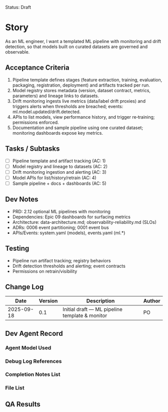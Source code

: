 Status: Draft

# Story
As an ML engineer,
I want a templated ML pipeline with monitoring and drift detection,
so that models built on curated datasets are governed and observable.

## Acceptance Criteria
1. Pipeline template defines stages (feature extraction, training, evaluation, packaging, registration, deployment) and artifacts tracked per run.
2. Model registry stores metadata (version, dataset contract, metrics, parameters) and lineage links to datasets.
3. Drift monitoring ingests live metrics (data/label drift proxies) and triggers alerts when thresholds are breached; events: ml.model.updated/drift.detected.
4. APIs to list models, view performance history, and trigger re‑training; permissions enforced.
5. Documentation and sample pipeline using one curated dataset; monitoring dashboards expose key metrics.

## Tasks / Subtasks
- [ ] Pipeline template and artifact tracking (AC: 1)
- [ ] Model registry and lineage to datasets (AC: 2)
- [ ] Drift monitoring ingestion and alerting (AC: 3)
- [ ] Model APIs for list/history/retrain (AC: 4)
- [ ] Sample pipeline + docs + dashboards (AC: 5)

## Dev Notes
- PRD: 2.12 optional ML pipelines with monitoring
- Dependencies: Epic 09 dashboards for surfacing metrics
- Architecture: data-architecture.md; observability-reliability.md (SLOs)
- ADRs: 0006 event partitioning; 0001 event bus
- APIs/Events: system.yaml (models), events.yaml (ml.*)

## Testing
- Pipeline run artifact tracking; registry behaviors
- Drift detection thresholds and alerting; event contracts
- Permissions on retrain/visibility

## Change Log
| Date       | Version | Description                                      | Author |
|------------|---------|--------------------------------------------------|--------|
| 2025-09-18 | 0.1     | Initial draft — ML pipeline template & monitor  | PO     |

## Dev Agent Record

### Agent Model Used
<record at implementation time>

### Debug Log References
<links at implementation time>

### Completion Notes List
<notes at implementation time>

### File List
<files at implementation time>

## QA Results
<QA to fill>

